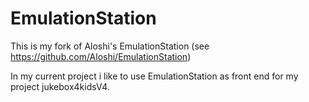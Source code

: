 EmulationStation
================

This is my fork of Aloshi's EmulationStation (see https://github.com/Aloshi/EmulationStation)

In my current project i like to use EmulationStation as front end
for my project jukebox4kidsV4.

